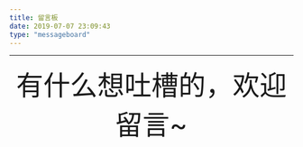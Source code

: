 ```yaml
---
title: 留言板
date: 2019-07-07 23:09:43
type: "messageboard"
---
```

<!-- 头部依赖-->
<link rel="stylesheet" href="https://cdn.jsdelivr.net/npm/aplayer/dist/APlayer.min.css">
<script src="https://cdn.jsdelivr.net/npm/aplayer/dist/APlayer.min.js"></script>
<!-- 中间插入正文/视频/音频等 -->
<meting-js server="netease" type="song" id="34779102" autoplay="true"></meting-js>
<script src="https://cdn.jsdelivr.net/npm/meting@2/dist/Meting.min.js"></script>

---

<center><font size=20>有什么想吐槽的，欢迎留言~</font></center>

<!-- 尾部依赖 -->
